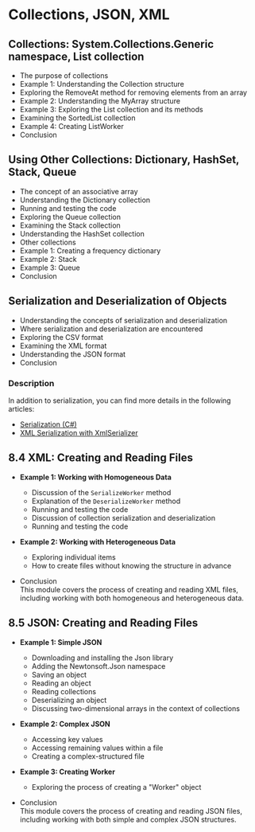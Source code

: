 # Collections, JSON, XML

## Collections: System.Collections.Generic namespace, List collection
- The purpose of collections
- Example 1: Understanding the Collection structure
- Exploring the RemoveAt method for removing elements from an array
- Example 2: Understanding the MyArray structure
- Example 3: Exploring the List collection and its methods
- Examining the SortedList collection
- Example 4: Creating ListWorker
- Conclusion

## Using Other Collections: Dictionary, HashSet, Stack, Queue
- The concept of an associative array
- Understanding the Dictionary collection
- Running and testing the code
- Exploring the Queue collection
- Examining the Stack collection
- Understanding the HashSet collection
- Other collections
- Example 1: Creating a frequency dictionary
- Example 2: Stack
- Example 3: Queue
- Conclusion

## Serialization and Deserialization of Objects
- Understanding the concepts of serialization and deserialization
- Where serialization and deserialization are encountered
- Exploring the CSV format
- Examining the XML format
- Understanding the JSON format
- Conclusion
### Description
In addition to serialization, you can find more details in the following articles:
- [Serialization (C#)](https://learn.microsoft.com/en-us/dotnet/standard/serialization/)
- [XML Serialization with XmlSerializer](https://learn.microsoft.com/en-us/dotnet/standard/serialization/introducing-xml-serialization)

## 8.4 XML: Creating and Reading Files
- **Example 1: Working with Homogeneous Data**
    - Discussion of the `SerializeWorker` method
    - Explanation of the `DeserializeWorker` method
    - Running and testing the code
    - Discussion of collection serialization and deserialization
    - Running and testing the code

- **Example 2: Working with Heterogeneous Data**
    - Exploring individual items
    - How to create files without knowing the structure in advance
- Conclusion  
This module covers the process of creating and reading XML files, including working with both homogeneous and heterogeneous data.

## 8.5 JSON: Creating and Reading Files
- **Example 1: Simple JSON**
    - Downloading and installing the Json library
    - Adding the Newtonsoft.Json namespace
    - Saving an object
    - Reading an object
    - Reading collections
    - Deserializing an object
    - Discussing two-dimensional arrays in the context of collections

- **Example 2: Complex JSON**
    - Accessing key values
    - Accessing remaining values within a file
    - Creating a complex-structured file

- **Example 3: Creating Worker**
    - Exploring the process of creating a "Worker" object

- Conclusion  
This module covers the process of creating and reading JSON files, including working with both simple and complex JSON structures.

